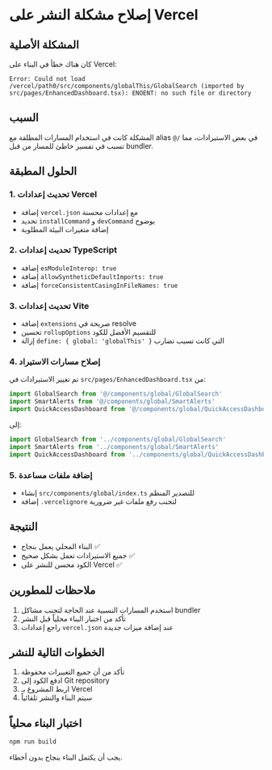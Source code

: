 # إصلاح مشكلة النشر على Vercel

## المشكلة الأصلية
كان هناك خطأ في البناء على Vercel:
```
Error: Could not load /vercel/path0/src/components/globalThis/GlobalSearch (imported by src/pages/EnhancedDashboard.tsx): ENOENT: no such file or directory
```

## السبب
المشكلة كانت في استخدام المسارات المطلقة مع alias `@/` في بعض الاستيرادات، مما تسبب في تفسير خاطئ للمسار من قبل bundler.

## الحلول المطبقة

### 1. تحديث إعدادات Vercel
- إضافة `vercel.json` مع إعدادات محسنة
- تحديد `installCommand` و `devCommand` بوضوح
- إضافة متغيرات البيئة المطلوبة

### 2. تحديث إعدادات TypeScript
- إضافة `esModuleInterop: true`
- إضافة `allowSyntheticDefaultImports: true`
- إضافة `forceConsistentCasingInFileNames: true`

### 3. تحديث إعدادات Vite
- إضافة `extensions` صريحة في resolve
- تحسين `rollupOptions` للتقسيم الأفضل للكود
- إزالة `define: { global: 'globalThis' }` التي كانت تسبب تضارب

### 4. إصلاح مسارات الاستيراد
تم تغيير الاستيرادات في `src/pages/EnhancedDashboard.tsx` من:
```typescript
import GlobalSearch from '@/components/global/GlobalSearch'
import SmartAlerts from '@/components/global/SmartAlerts'
import QuickAccessDashboard from '@/components/global/QuickAccessDashboard'
```

إلى:
```typescript
import GlobalSearch from '../components/global/GlobalSearch'
import SmartAlerts from '../components/global/SmartAlerts'
import QuickAccessDashboard from '../components/global/QuickAccessDashboard'
```

### 5. إضافة ملفات مساعدة
- إنشاء `src/components/global/index.ts` للتصدير المنظم
- إضافة `.vercelignore` لتجنب رفع ملفات غير ضرورية

## النتيجة
- البناء المحلي يعمل بنجاح ✅
- جميع الاستيرادات تعمل بشكل صحيح ✅
- الكود محسن للنشر على Vercel ✅

## ملاحظات للمطورين
1. استخدم المسارات النسبية عند الحاجة لتجنب مشاكل bundler
2. تأكد من اختبار البناء محلياً قبل النشر
3. راجع إعدادات `vercel.json` عند إضافة ميزات جديدة

## الخطوات التالية للنشر
1. تأكد من أن جميع التغييرات محفوظة
2. ادفع الكود إلى Git repository
3. اربط المشروع بـ Vercel
4. سيتم البناء والنشر تلقائياً

## اختبار البناء محلياً
```bash
npm run build
```

يجب أن يكتمل البناء بنجاح بدون أخطاء.
